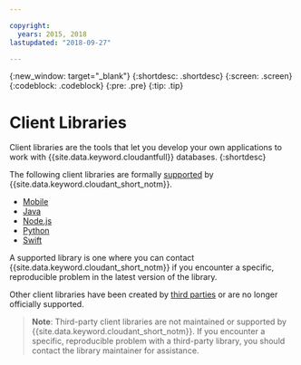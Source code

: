 ```yaml
---

copyright:
  years: 2015, 2018
lastupdated: "2018-09-27"

---
```


{:new_window: target="_blank"}
{:shortdesc: .shortdesc}
{:screen: .screen}
{:codeblock: .codeblock}
{:pre: .pre}
{:tip: .tip}

<!-- Acrolinx: 2017-05-10 -->

# Client Libraries

Client libraries are the tools that let you develop your own applications
to work with {{site.data.keyword.cloudantfull}} databases.
{:shortdesc}

The following client libraries are formally [supported](supported.html) by {{site.data.keyword.cloudant_short_notm}}.

-	[Mobile](supported.html#mobile)
-	[Java](supported.html#java)
-	[Node.js](supported.html#node-js)
-	[Python](supported.html#python)
-	[Swift](supported.html#swift)

A supported library is one where you can contact {{site.data.keyword.cloudant_short_notm}} if you encounter a specific,
reproducible problem in the latest version of the library.

Other client libraries have been created by
[third parties](thirdparty.html#third-party-client-libraries) or are no longer officially supported.

>   **Note**: Third-party client libraries are not maintained or supported by {{site.data.keyword.cloudant_short_notm}}.
    If you encounter a specific,
    reproducible problem with a third-party library,
    you should contact the library maintainer for assistance.
